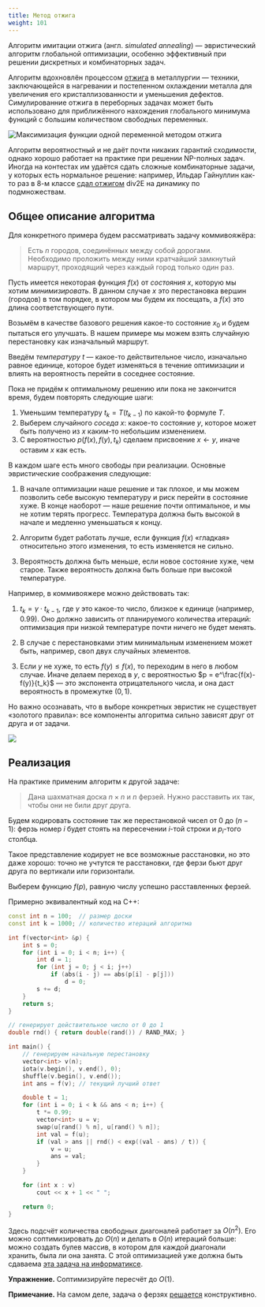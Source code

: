 ```yaml
---
title: Метод отжига
weight: 101
---
```


Алгоритм имитации отжига (англ. *simulated annealing*) — эвристический алгоритм глобальной оптимизации, особенно эффективный при решении дискретных и комбинаторных задач.

Алгоритм вдохновлён процессом [отжига](https://ru.wikipedia.org/wiki/%D0%9E%D1%82%D0%B6%D0%B8%D0%B3) в металлургии — техники, заключающейся в нагревании и постепенном охлаждении металла для увеличения его кристаллизованности и уменьшения дефектов. Симулированние отжига в переборных задачах может быть использовано для приближённого нахождения глобального минимума функций с большим количеством свободных переменных.

![Максимизация функции одной переменной методом отжига](../img/annealing.gif)

Алгоритм вероятностный и не даёт почти никаких гарантий сходимости, однако хорошо работает на практике при решении NP-полных задач. Иногда на контестах им удаётся сдать сложные комбинаторные задачи, у которых есть нормальное решение: например, Ильдар Гайнуллин как-то раз в 8-м классе [сдал отжигом](http://codeforces.com/contest/745/submission/23067030) div2E на динамику по подмножествам.

## Общее описание алгоритма

Для конкретного примера будем рассматривать задачу коммивояжёра:

> Eсть $n$ городов, соединённых между собой дорогами. Необходимо проложить между ними кратчайший замкнутый маршрут, проходящий через каждый город только один раз.

Пусть имеется некоторая функция $f(x)$ от *состояния* $x$, которую мы хотим *минимизировать*. В данном случае $x$ это перестановка вершин (городов) в том порядке, в котором мы будем их посещать, а $f(x)$ это длина соответствующего пути.

Возьмём в качестве базового решения какое-то состояние $x_0$ и будем пытаться его улучшать. В нашем примере мы можем взять случайную перестановку как изначальный маршрут.

Введём *температуру* $t$ — какое-то действительное число, изначально равное единице, которое будет изменяться в течение оптимизации и влиять на вероятность перейти в соседнее состояние.

Пока не придём к оптимальному решению или пока не закончится время, будем повторять следующие шаги:

1. Уменьшим температуру $t_{k} = T(t_{k-1})$ по какой-то формуле $T$.
2. Выберем случайного *соседа* $x$: какое-то состояние $y$, которое может быть получено из $x$ каким-то небольшим изменением.
3. С вероятностью $p(f(x), f(y), t_k)$ сделаем присвоение $x \leftarrow y$, иначе оставим $x$ как есть.

В каждом шаге есть много свободы при реализации. Основные эвристические соображения следующие:

1. В начале оптимизации наше решение и так плохое, и мы можем позволить себе высокую температуру и риск перейти в состояние хуже. В конце наоборот — наше решение почти оптимальное, и мы не хотим терять прогресс. Температура должна быть высокой в начале и медленно уменьшаться к концу.

2. Алгоритм будет работать лучше, если функция $f(x)$ «гладкая» относительно этого изменения, то есть изменяется не сильно.

3. Вероятность должна быть меньше, если новое состояние хуже, чем старое. Также вероятность должна быть больше при высокой температуре.

Например, в коммивояжере можно действовать так:

1. $t_k = \gamma \cdot t_{k-1}$, где $\gamma$ это какое-то число, близкое к единице (например, $0.99$). Оно должно зависить от планируемого количества итераций: оптимизация при низкой температуре почти ничего не будет менять.

2. В случае с перестановками этим минимальным изменением может быть, например, своп двух случайных элементов.

3. Если $y$ не хуже, то есть $f(y) \leq f(x)$, то переходим в него в любом случае. Иначе делаем переход в $y$, с вероятностью $p = e^\frac{f(x)-f(y)}{t_k}$ — это экспонента отрицательного числа, и она даст вероятность в промежутке $(0, 1)$.

Но важно осознавать, что в выборе конкретных эвристик не существует «золотого правила»: все компоненты алгоритма сильно зависят друг от друга и от задачи.

![](../img/tsp.gif)

## Реализация

На практике применим алгоритм к другой задаче:

> Дана шахматная доска $n \times n$ и $n$ ферзей. Нужно расставить их так, чтобы они не били друг друга.

Будем кодировать состояние так же перестановкой чисел от $0$ до $(n-1)$: ферзь номер $i$ будет стоять на пересечении $i$-той строки и $p_i$-того столбца.

Такое представление кодирует не все возможные расстановки, но это даже хорошо: точно не учтутся те расстановки, где ферзи бьют друг друга по вертикали или горизонтали.

Выберем функцию $f(p)$, равную числу успешно расставленных ферзей.

Примерно эквивалентный код на C++:

```c++
const int n = 100;  // размер доски
const int k = 1000; // количество итераций алгоритма

int f(vector<int> &p) {
    int s = 0;
    for (int i = 0; i < n; i++) {
        int d = 1;
        for (int j = 0; j < i; j++)
            if (abs(i - j) == abs(p[i] - p[j]))
                d = 0;
        s += d;
    }
    return s;
}

// генерирует действительное число от 0 до 1
double rnd() { return double(rand()) / RAND_MAX; }

int main() {
    // генерируем начальную перестановку
    vector<int> v(n);
    iota(v.begin(), v.end(), 0);
    shuffle(v.begin(), v.end());
    int ans = f(v); // текущий лучший ответ 

    double t = 1;
    for (int i = 0; i < k && ans < n; i++) {
        t *= 0.99;
        vector<int> u = v;
        swap(u[rand() % n], u[rand() % n]);
        int val = f(u);
        if (val > ans || rnd() < exp((val - ans) / t)) {
            v = u;
            ans = val;
        }
    }

    for (int x : v)
        cout << x + 1 << " ";

    return 0;
}
```

Здесь подсчёт количества свободных диагоналей работает за $O(n^2)$. Его можно соптимизировать до $O(n)$ и делать в $O(n)$ итераций больше: можно создать булев массив, в котором для каждой диагонали хранить, была ли она занята. С этой оптимизацией уже должна быть сдаваема [эта задача на информатиксе](https://informatics.mccme.ru/mod/statements/view.php?id=1975).

**Упражнение.** Соптимизируйте пересчёт до $O(1)$.

**Примечание.** На самом деле, задача о ферзях [решается](https://en.wikipedia.org/wiki/Eight_queens_puzzle) конструктивно.
